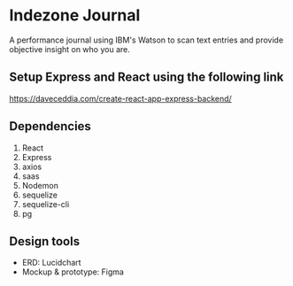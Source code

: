 # Indezone Journal

A performance journal using IBM's Watson to scan text entries and provide objective insight on who you are.

## Setup Express and React using the following link

  <https://daveceddia.com/create-react-app-express-backend/>

## Dependencies

   1. React
   2. Express
   3. axios
   4. saas
   5. Nodemon
   6. sequelize
   7. sequelize-cli
   8. pg

## Design tools

  - ERD: Lucidchart
  - Mockup & prototype: Figma
